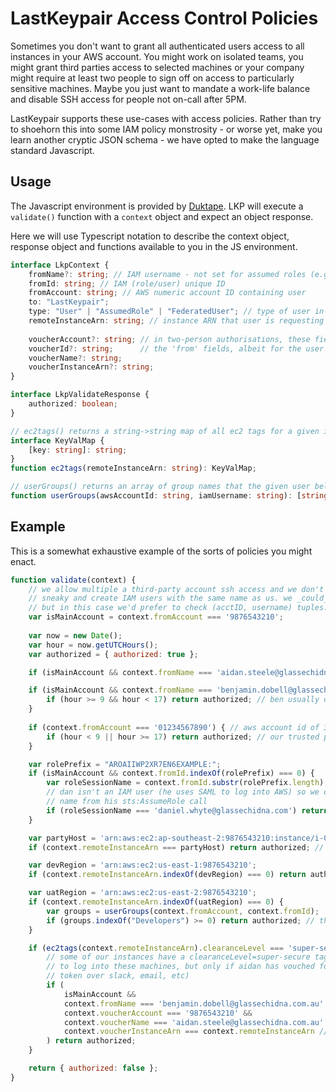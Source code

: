 # LastKeypair Access Control Policies

Sometimes you don't want to grant all authenticated users access to all instances 
in your AWS account. You might work on isolated teams, you might grant third 
parties access to selected machines or your company might require at least two 
people to sign off on access to particularly sensitive machines. Maybe you just 
want to mandate a work-life balance and disable SSH access for people not 
on-call after 5PM.

LastKeypair supports these use-cases with access policies. Rather than try to 
shoehorn this into some IAM policy monstrosity - or worse yet, make you learn
another cryptic JSON schema - we have opted to make the language standard
Javascript.

## Usage

The Javascript environment is provided by [Duktape](http://duktape.org/). LKP
will execute a `validate()` function with a `context` object and expect an object
response.

Here we will use Typescript notation to describe the context object, response object
and functions available to you in the JS environment.

```typescript
interface LkpContext {
    fromName?: string; // IAM username - not set for assumed roles (e.g. SAML users)
    fromId: string; // IAM (role/user) unique ID 
    fromAccount: string; // AWS numeric account ID containing user
    to: "LastKeypair";
    type: "User" | "AssumedRole" | "FederatedUser"; // type of user in 'from' fields
    remoteInstanceArn: string; // instance ARN that user is requesting access to
    
    voucherAccount?: string; // in two-person authorisations, these fields mirror 
    voucherId?: string;      // the 'from' fields, albeit for the user doing the "vouching" 
    voucherName?: string;
    voucherInstanceArn?: string;
}

interface LkpValidateResponse {
    authorized: boolean;
}

// ec2tags() returns a string->string map of all ec2 tags for a given instance ARN
interface KeyValMap {
    [key: string]: string;
}
function ec2tags(remoteInstanceArn: string): KeyValMap;

// userGroups() returns an array of group names that the given user belongs to
function userGroups(awsAccountId: string, iamUsername: string): [string];
```

## Example

This is a somewhat exhaustive example of the sorts of policies you might enact.

```javascript
function validate(context) {
    // we allow multiple a third-party account ssh access and we don't want them to be
    // sneaky and create IAM users with the same name as us. we _could_ use IAM unique IDs
    // but in this case we'd prefer to check (acctID, username) tuples.
    var isMainAccount = context.fromAccount === '9876543210';
    
    var now = new Date();
    var hour = now.getUTCHours();
    var authorized = { authorized: true };

    if (isMainAccount && context.fromName === 'aidan.steele@glassechidna.com.au') return authorized; // aidan is all powerful

    if (isMainAccount && context.fromName === 'benjamin.dobell@glassechidna.com.au') {
        if (hour >= 9 && hour < 17) return authorized; // ben usually only has access during work hours
    }
    
    if (context.fromAccount === '01234567890') { // aws account id of 3rd-party support provider
        if (hour < 9 || hour >= 17) return authorized; // our trusted partner is allowed in outside of work hours
    }

    var rolePrefix = "AROAIIWP2XR7EN6EXAMPLE:";
    if (isMainAccount && context.fromId.indexOf(rolePrefix) === 0) {
        var roleSessionName = context.fromId.substr(rolePrefix.length);
        // dan isn't an IAM user (he uses SAML to log into AWS) so we check the role session
        // name from his sts:AssumeRole call
        if (roleSessionName === 'daniel.whyte@glassechidna.com') return authorized;
    }

    var partyHost = 'arn:aws:ec2:ap-southeast-2:9876543210:instance/i-0123abcd';
    if (context.remoteInstanceArn === partyHost) return authorized; // we'll let anyone on our party box

    var devRegion = 'arn:aws:ec2:us-east-1:9876543210';
    if (context.remoteInstanceArn.indexOf(devRegion) === 0) return authorized; // the dev region is a free-for-all

    var uatRegion = 'arn:aws:ec2:us-east-2:9876543210';
    if (context.remoteInstanceArn.indexOf(uatRegion) === 0) {
        var groups = userGroups(context.fromAccount, context.fromId);
        if (groups.indexOf("Developers") >= 0) return authorized; // the uat region is only open to devs
    }

    if (ec2tags(context.remoteInstanceArn).clearanceLevel === 'super-secure') {
        // some of our instances have a clearanceLevel=super-secure tag on them. only ben is allowed
        // to log into these machines, but only if aidan has vouched for him (sent him an approval
        // token over slack, email, etc)
        if (
            isMainAccount &&
            context.fromName === 'benjamin.dobell@glassechidna.com.au' &&
            context.voucherAccount === '9876543210' &&
            context.voucherName === 'aidan.steele@glassechidna.com.au' &&
            context.voucherInstanceArn === context.remoteInstanceArn // aidan only vouched for _this_ machine, not all super-secure machines!
        ) return authorized;
    }

    return { authorized: false };
}
```
